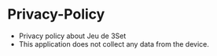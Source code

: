 # Privacy-Policy
+ Privacy policy about Jeu de 3Set
+ This application does not collect any data from the device.
